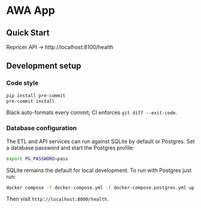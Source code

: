 # AWA App

## Quick Start
Repricer API → http://localhost:8100/health

## Development setup

### Code style
```bash
pip install pre-commit
pre-commit install
```
Black auto-formats every commit; CI enforces `git diff --exit-code`.

### Database configuration

The ETL and API services can run against SQLite by default or Postgres. Set a
database password and start the Postgres profile:

```bash
export PG_PASSWORD=pass
```

SQLite remains the default for local development. To run with Postgres just run:

```bash
docker compose -f docker-compose.yml -f docker-compose.postgres.yml up -d --wait
```

Then visit `http://localhost:8000/health`.

